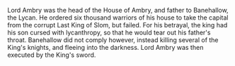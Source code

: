 Lord Ambry was the head of the House of Ambry, and father to Banehallow, the  Lycan. He ordered six thousand warriors of his house to take the capital from the corrupt Last King of Slom, but failed. For his betrayal, the king had his son cursed with lycanthropy, so that he would tear out his father's throat. Banehallow did not comply however, instead killing several of the King's knights, and fleeing into the darkness. Lord Ambry was then executed by the King's sword.

